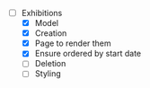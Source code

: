 - [ ] Exhibitions
    - [x] Model
    - [x] Creation
    - [x] Page to render them
    - [x] Ensure ordered by start date
    - [ ] Deletion
    - [ ] Styling